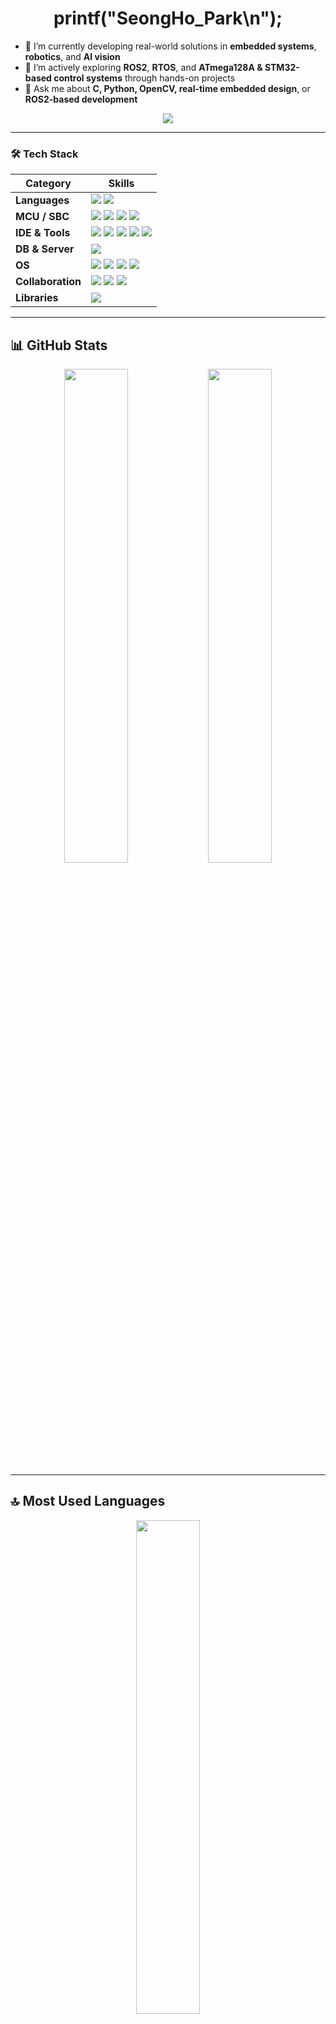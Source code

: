 <h1 align="center">printf("SeongHo_Park\n");</h1>

- 🔭 I’m currently developing real-world solutions in **embedded systems**, **robotics**, and **AI vision**  
- 🌱 I’m actively exploring **ROS2**, **RTOS**, and **ATmega128A & STM32-based control systems** through hands-on projects  
- 💬 Ask me about **C, Python, OpenCV, real-time embedded design**, or **ROS2-based development**

<p align="center">
  <img src="https://readme-typing-svg.herokuapp.com?color=7F96FF&center=true&vCenter=true&lines=HW%2FSW+Co-Design;C+%7C+Python+%7C+Verilog;STM32+%7C+ATmega128A;Arduino+%7C+Raspberry+Pi;ROS2+%7C+RTOS+%7C+OpenCV" />
</p>

---

### 🛠 Tech Stack

<table>
  <thead>
    <tr>
      <th>Category</th>
      <th>Skills</th>
    </tr>
  </thead>
  <tbody>
    <tr>
      <td><b>Languages</b></td>
      <td>
        <img src="https://img.shields.io/badge/C-00599C?style=for-the-badge&logo=c&logoColor=white"/>
        <img src="https://img.shields.io/badge/Python-3776AB?style=for-the-badge&logo=python&logoColor=white"/>
      </td>
    </tr>
    <tr>
      <td><b>MCU / SBC</b></td>
      <td>
        <img src="https://img.shields.io/badge/STM32-03234B?style=for-the-badge&logo=stmicroelectronics&logoColor=white"/>
        <img src="https://img.shields.io/badge/ATmega128A-E34F26?style=for-the-badge"/>
        <img src="https://img.shields.io/badge/Arduino-00979D?style=for-the-badge&logo=arduino&logoColor=white"/>
        <img src="https://img.shields.io/badge/Raspberry Pi-A22846?style=for-the-badge&logo=raspberrypi&logoColor=white"/>
      </td>
    </tr>
    <tr>
      <td><b>IDE & Tools</b></td>
      <td>
        <img src="https://img.shields.io/badge/VS Code-007ACC?style=for-the-badge&logo=visualstudiocode&logoColor=white"/>
        <img src="https://img.shields.io/badge/Visual Studio-5C2D91?style=for-the-badge&logo=visualstudio&logoColor=white"/>
        <img src="https://img.shields.io/badge/Atmel Studio-0C2C56?style=for-the-badge"/>
        <img src="https://img.shields.io/badge/STM32CubeIDE-03234B?style=for-the-badge&logo=stmicroelectronics&logoColor=white"/>
        <img src="https://img.shields.io/badge/Jupyter Notebook-F37626?style=for-the-badge&logo=jupyter&logoColor=white"/>
      </td>
    </tr>
    <tr>
      <td><b>DB & Server</b></td>
      <td>
        <img src="https://img.shields.io/badge/MySQL-4479A1?style=for-the-badge&logo=mysql&logoColor=white"/>
      </td>
    </tr>
    <tr>
      <td><b>OS</b></td>
      <td>
        <img src="https://img.shields.io/badge/Windows10-0078D6?style=for-the-badge&logo=windows&logoColor=white"/>
        <img src="https://img.shields.io/badge/Linux-FCC624?style=for-the-badge&logo=linux&logoColor=black"/>
        <img src="https://img.shields.io/badge/Ubuntu-E95420?style=for-the-badge&logo=ubuntu&logoColor=white"/>
        <img src="https://img.shields.io/badge/Debian-A81D33?style=for-the-badge&logo=debian&logoColor=white"/>
      </td>
    </tr>
    <tr>
      <td><b>Collaboration</b></td>
      <td>
        <img src="https://img.shields.io/badge/Git-F05032?style=for-the-badge&logo=git&logoColor=white"/>
        <img src="https://img.shields.io/badge/GitHub-181717?style=for-the-badge&logo=github&logoColor=white"/>
        <img src="https://img.shields.io/badge/Notion-000000?style=for-the-badge&logo=notion&logoColor=white"/>
      </td>
    </tr>
    <tr>
      <td><b>Libraries</b></td>
      <td>
        <img src="https://img.shields.io/badge/OpenCV-5C3EE8?style=for-the-badge&logo=opencv&logoColor=white"/>
      </td>
    </tr>
  </tbody>
</table>


---

## 📊 GitHub Stats

<p align="center">
  <img src="https://github-readme-stats.vercel.app/api?username=SE0NGH0&show_icons=true&theme=default" width="45%" />
  <img src="https://github-readme-streak-stats.herokuapp.com/?user=SE0NGH0" width="45%" />
</p>

---

## 🔝 Most Used Languages

<p align="center">
  <img src="https://github-readme-stats.vercel.app/api/top-langs/?username=SE0NGH0&layout=compact" width="45%">
</p>

---

## 🔍 Visitors

<p align="center">
  <img src="https://komarev.com/ghpvc/?username=SE0NGH0&label=Profile+Views" alt="visitor counter"/>
</p>

---

## 💬 About Me

> 저는 **실시간 임베디드 시스템**과 **AI 비전 기반의 자동화 솔루션** 개발에 집중하고 있으며,  
> **STM32**, **ROS2**, **ATmega128A**, **Raspberry Pi** 등을 활용한 프로젝트 경험이 풍부합니다.  
>  
> 최근 수행한 주요 프로젝트는 다음과 같습니다:
> - 🔹 IR 센서, 서보모터, LCD를 활용한 **스마트 주차장 시스템**  
> - 🔹 **ROS2 + Gazebo** 기반 다중 로봇 자율 협업 시뮬레이션
> - 🔹 **Manipulator + ArUco + YOLOv8** 기반 **물류 자동화 시뮬레이션** 
> - 🔹 협동로봇(DART & M0609)을 활용한 **컵 쌓기 Pick & Place 알고리즘**  
> - 🔹 **YOLOv5 + Flask + OpenCV** 기반 **흡연 감지 시스템**
> - 🔹 **ATmega128A 기반 초음파 센서 자율주행차** (거리 감지, 장애물 회피, 모터 제어)  
> - 🔹 **STM32 기반 엘리베이터 제어 시스템** (외부 인터럽트, 스텝모터, FND, 층 선택 처리)
> - 🔹 **STM32 + I2C LCD + RTC + 센서 통합 디바이스 드라이버 개발** (BMP180, DHT11, DS1302 연동)  
>  
> 저는 **MCU 제어**, **센서 데이터 처리**, **머신러닝 기반 인식**,  
> 그리고 **RTOS 기반 스케줄링** 등 **HW/SW 융합 시스템 설계**에 흥미를 가지고 있으며,  
>  
> **사람과 함께 공존하고 발전하는 기술**을 만들기 위해 항상 실용성과 확장성을 고려한 개발을 지향하고 있습니다. 🌱

---

## 📫 Contact

- 📧 Email: ericsungho@naver.com  
- 🌐 Blog: [링크](https://hotari.tistory.com/)

---
